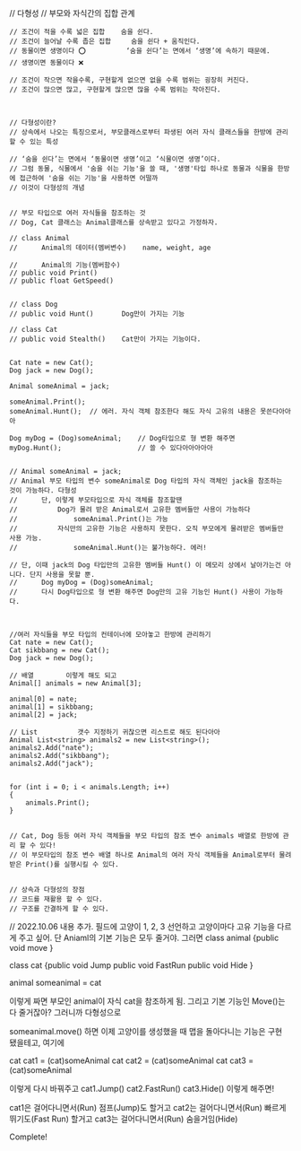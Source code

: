 // 다형성
    // 부모와 자식간의 집합 관계
    
    // 조건이 적을 수록 넓은 집합    숨을 쉰다.
    // 조건이 늘어날 수록 좁은 집합     숨을 쉰다 + 움직인다.
    // 동물이면 생명이다 ⭕          ‘숨을 쉰다’는 면에서 ‘생명’에 속하기 때문에.
    // 생명이면 동물이다 ❌
    
    // 조건이 작으면 작을수록, 구현할게 없으면 없을 수록 범위는 굉장히 커진다.
    // 조건이 많으면 많고, 구현할게 많으면 많을 수록 범위는 작아진다.
    
    
    
    // 다형성이란?
    // 상속에서 나오는 특징으로서, 부모클래스로부터 파생된 여러 자식 클래스들을 한방에 관리할 수 있는 특성
    
    // ‘숨을 쉰다’는 면에서 ‘동물이면 생명’이고 ‘식물이면 생명’이다.
    // 그럼 동물, 식물에서 '숨을 쉬는 기능'을 쓸 때, '생명'타입 하나로 동물과 식물을 한방에 접근하여 '숨을 쉬는 기능'을 사용하면 어떨까
    // 이것이 다형성의 개념
    
    
    // 부모 타입으로 여러 자식들을 참조하는 것
    // Dog, Cat 클래스는 Animal클래스를 상속받고 있다고 가정하자.
    
    // class Animal
    //      Animal의 데이터(멤버변수)    name, weight, age
    
    //      Animal의 기능(멤버함수)
    // public void Print()
    // public float GetSpeed()
    
    
    // class Dog
    // public void Hunt()       Dog만이 가지는 기능
    
    // class Cat
    // public void Stealth()    Cat만이 가지는 기능이다.


    Cat nate = new Cat();
    Dog jack = new Dog();

    Animal someAnimal = jack;

    someAnimal.Print();
    someAnimal.Hunt();  // 에러. 자식 객체 참조한다 해도 자식 고유의 내용은 못쓴다아아아

    Dog myDog = (Dog)someAnimal;    // Dog타입으로 형 변환 해주면
    myDog.Hunt();                   // 쓸 수 있다아아아아아


    // Animal someAnimal = jack;
    // Animal 부모 타입의 변수 someAnimal로 Dog 타입의 자식 객체인 jack을 참조하는 것이 가능하다. 다형성
    //      단, 이렇게 부모타입으로 자식 객체를 참조할땐
    //          Dog가 물려 받은 Animal로서 고유한 멤버들만 사용이 가능하다
    //              someAnimal.Print()는 가능
    //          자식만의 고유한 기능은 사용하지 못한다. 오직 부모에게 물려받은 멤버들만 사용 가능.
    //              someAnimal.Hunt()는 불가능하다. 에러!

    // 단, 이때 jack의 Dog 타입만의 고유한 멤버들 Hunt() 이 메모리 상에서 날아가는건 아니다. 단지 사용을 못할 뿐.
    //      Dog myDog = (Dog)someAnimal;
    //      다시 Dog타입으로 형 변환 해주면 Dog만의 고유 기능인 Hunt() 사용이 가능하다.
    
    
    
    //여러 자식들을 부모 타입의 컨테이너에 모아놓고 한방에 관리하기
    Cat nate = new Cat();
    Cat sikbbang = new Cat();
    Dog jack = new Dog();
    
    // 배열        이렇게 해도 되고
    Animal[] animals = new Animal[3];

    animal[0] = nate;
    animal[1] = sikbbang;
    animal[2] = jack;
    
    // List          갯수 지정하기 귀찮으면 리스트로 해도 된다아아
    Animal List<string> animals2 = new List<string>();
    animals2.Add("nate");
    animals2.Add("sikbbang");
    animals2.Add("jack");


    for (int i = 0; i < animals.Length; i++)
    {
        animals.Print();
    }
    

    // Cat, Dog 등등 여러 자식 객체들을 부모 타입의 참조 변수 animals 배열로 한방에 관리 할 수 있다! 
    // 이 부모타입의 참조 변수 배열 하나로 Animal의 여러 자식 객체들을 Animal로부터 물려받은 Print()를 실행시킬 수 있다.


    // 상속과 다형성의 장점
    // 코드를 재활용 할 수 있다.
    // 구조를 간결하게 할 수 있다.





// 2022.10.06 내용 추가. 필드에 고양이 1, 2, 3 선언하고 고양이마다 고유 기능을 다르게 주고 싶어. 단 Aniaml의 기본 기능은 모두 줄거야. 그러면
class animal
{public void move
}

class cat
{public void Jump
public void FastRun
public void Hide
}


animal someanimal = cat

이렇게 짜면 부모인 animal이 자식 cat을 참조하게 됨. 그리고 기본 기능인 Move()는 다 줄거잖아? 그러니까 다형성으로

someanimal.move() 하면 이제 고양이를 생성했을 때 맵을 돌아다니는 기능은 구현 됐을테고,
여기에

cat cat1 = (cat)someAnimal
cat cat2 = (cat)someAnimal
cat cat3 = (cat)someAnimal

이렇게 다시 바꿔주고
cat1.Jump()
cat2.FastRun()
cat3.Hide()
이렇게 해주면!

cat1은 걸어다니면서(Run) 점프(Jump)도 할거고
cat2는 걸어다니면서(Run) 빠르게 뛰기도(Fast Run) 할거고
cat3는 걸어다니면서(Run) 숨을거임(Hide)

Complete!







